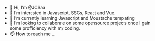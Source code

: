- 👋 Hi, I’m @JCSaa
- 👀 I’m interested in Javascript, SSGs, React and Vue.
- 🌱 I’m currently learning Javascript and Moustache templating
- 💞️ I’m looking to collaborate on some opensource projects once I gain some profficiency with my coding.
- 📫 How to reach me ...

<!---
JCSaa/JCSaa is a ✨ special ✨ repository because its `README.md` (this file) appears on your GitHub profile.
You can click the Preview link to take a look at your changes.
--->
